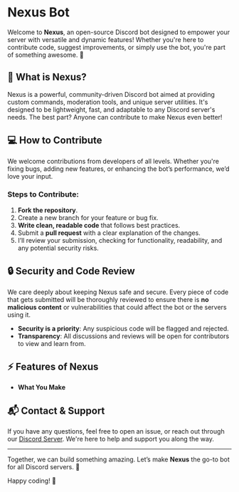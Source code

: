 # Nexus Bot

Welcome to **Nexus**, an open-source Discord bot designed to empower your server with versatile and dynamic features! Whether you're here to contribute code, suggest improvements, or simply use the bot, you're part of something awesome. 🎉

## 🚀 What is Nexus?

Nexus is a powerful, community-driven Discord bot aimed at providing custom commands, moderation tools, and unique server utilities. It's designed to be lightweight, fast, and adaptable to any Discord server's needs. The best part? Anyone can contribute to make Nexus even better!

## 💻 How to Contribute

We welcome contributions from developers of all levels. Whether you're fixing bugs, adding new features, or enhancing the bot’s performance, we’d love your input.

### Steps to Contribute:
1. **Fork the repository**.
2. Create a new branch for your feature or bug fix.
3. **Write clean, readable code** that follows best practices.
4. Submit a **pull request** with a clear explanation of the changes.
5. I’ll review your submission, checking for functionality, readability, and any potential security risks.

## 🔒 Security and Code Review

We care deeply about keeping Nexus safe and secure. Every piece of code that gets submitted will be thoroughly reviewed to ensure there is **no malicious content** or vulnerabilities that could affect the bot or the servers using it.

- **Security is a priority**: Any suspicious code will be flagged and rejected.
- **Transparency**: All discussions and reviews will be open for contributors to view and learn from.

## ⚡ Features of Nexus

- **What You Make**



## 📬 Contact & Support

If you have any questions, feel free to open an issue, or reach out through our [Discord Server](https://discord.gg/EyVW9P5QFD). We're here to help and support you along the way.

---

Together, we can build something amazing. Let’s make **Nexus** the go-to bot for all Discord servers. 💪

Happy coding! 👾

